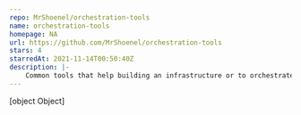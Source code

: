 ```yaml
---
repo: MrShoenel/orchestration-tools
name: orchestration-tools
homepage: NA
url: https://github.com/MrShoenel/orchestration-tools
stars: 4
starredAt: 2021-11-14T00:50:40Z
description: |-
    Common tools that help building an infrastructure or to orchestrate resources.
---
```


[object Object]
